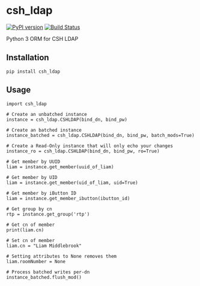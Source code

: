 # csh_ldap

[![PyPI version](https://badge.fury.io/py/csh_ldap.svg)](https://badge.fury.io/py/csh_ldap)
[![Build Status](https://travis-ci.org/liam-middlebrook/csh_ldap.svg?branch=master)](https://travis-ci.org/liam-middlebrook/csh_ldap)

Python 3 ORM for CSH LDAP


## Installation

`pip install csh_ldap`


## Usage

```
import csh_ldap

# Create an unbatched instance
instance = csh_ldap.CSHLDAP(bind_dn, bind_pw)

# Create an batched instance
instance_batched = csh_ldap.CSHLDAP(bind_dn, bind_pw, batch_mods=True)

# Create a Read-Only instance that will only echo your changes
instance_ro = csh_ldap.CSHLDAP(bind_dn, bind_pw, ro=True)

# Get member by UUID
liam = instance.get_member(uuid_of_liam)

# Get member by UID
liam = instance.get_member(uid_of_liam, uid=True)

# Get member by iButton ID
liam = instance.get_member_ibutton(ibutton_id)

# Get group by cn
rtp = instance.get_group('rtp')

# Get cn of member
print(liam.cn)

# Set cn of member
liam.cn = "Liam Middlebrook"

# Setting attributes to None removes them
liam.roomNumber = None

# Process batched writes per-dn
instance_batched.flush_mod()
```
